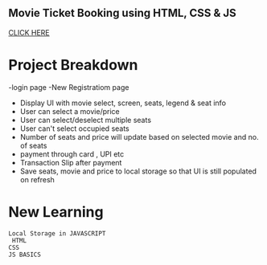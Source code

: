 ## Movie Ticket Booking using HTML, CSS & JS  
[CLICK  HERE](file:///D:/movieeeee/movie-ticket-booking-master/index.html)

# Project Breakdown
-login page
-New Registratiom page
- Display UI with movie select, screen, seats, legend & seat info
- User can select a movie/price
- User can select/deselect multiple seats
- User can't select occupied seats
- Number of seats and price will update based on selected movie and no. of seats
- payment through card , UPI etc
- Transaction Slip after payment
- Save seats, movie and price to local storage so that UI is still populated on refresh

# New Learning

    Local Storage in JAVASCRIPT
     HTML
    CSS
    JS BASICS
